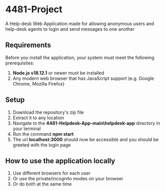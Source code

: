 # 4481-Project
A Help-desk Web Application made for allowing anonymous users and help-desk agents to login and send messages to one another

## Requirements
Before you install the application, your system must meet the following prerequisites:

1. **Node.js v18.12.1** or newer must be installed
2. Any modern web browser that has JavaScript support (e.g. Google Chrome, Mozilla Firefox)

## Setup
1. Download the repository's zip file
2. Extract it to any location
3. Navigate to the **4481-Helpdesk-App-main\helpdesk-app** directory in your terminal
4. Run the command **npm start**
5. The url **localhost:3000** should now be accessible and you should be greeted with the login page

## How to use the application locally
1. Use different browsers for each user
2. Or use the private/incognito modes on your browser 
3. Or do both at the same time

